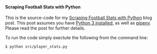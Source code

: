 #### Scraping Football Stats with Python

This is the source-code for my [Scraping Football Stats with Python](https://ericbernier.com/scraping-stats) blog post. This post assumes you have [Python 3 installed](https://realpython.com/installing-python/), as well as [pipenv](https://pipenv-fork.readthedocs.io/en/latest/install.html#installing-pipenv). Please read the post for further details.

To run the code simply exectute the following from the command line:
```bash
$ python src/player_stats.py 
```